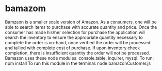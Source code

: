 # bamazom
Bamzaon is a smaller scale version of Amazon. As a consumers, one will be able to search items to purchase with accurate quantity and price. Once the consumer has made his/her selection for purchase the application will search the inventory to ensure the appropriate quantity necessary to complete the order is on-hand, once verified the order will be processed and tallied with complete cost of purchase. If upon inventory check completion, there is insufficient quantity the order will not be processed.     Bamazon uses these node modules: console.table, inquirer, mysql.     To run:  npm install   To run this module in the terminal:  node bamazonCustomer.js

